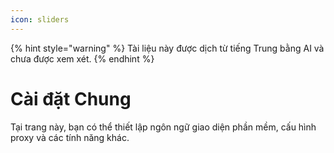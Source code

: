 ```yaml
---
icon: sliders
---
```


{% hint style="warning" %}
Tài liệu này được dịch từ tiếng Trung bằng AI và chưa được xem xét.
{% endhint %}

# Cài đặt Chung

Tại trang này, bạn có thể thiết lập ngôn ngữ giao diện phần mềm, cấu hình proxy và các tính năng khác.
